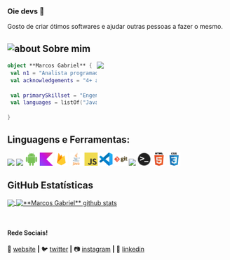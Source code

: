 ### Oie devs 👋

Gosto de criar ótimos softwares e ajudar outras pessoas a fazer o mesmo.

## <img width="45" alt="about" src="https://encrypted-tbn0.gstatic.com/images?q=tbn:ANd9GcTjVba6ga7rXEycupCCkQsmNeJfrBC_ZfEfUbS5E_lgjorO6YE8abAIsqZrruQD6k811gs&usqp=CAU"> Sobre mim

<img align="right" width="300" src="https://media3.giphy.com/media/13HgwGsXF0aiGY/giphy.gif" />

```kotlin
object **Marcos Gabriel** {
 val n1 = "Analista programador Java"- 
 val acknowledgements = "4+ anos de experiencia"
 
 val primarySkillset = "Engenheiro de software, Java FullStack Desktop, WEB e desenvolvedor android"
 val languages = listOf("Java", "angular", "spring boot", "JavaScript", "Android", "Docker") 

}
```

## **Linguagens e Ferramentas:**  
<code><img height="30" src="https://cdn2.dineroenimagen.com/media/dinero/images/blogs/javalogo.jpg"></code>
<code><img height="30" src="https://miro.medium.com/max/250/1*QerqJjInhrgbBkeQ2LSfvQ.png"></code>
<code><img height="30" src="https://raw.githubusercontent.com/github/explore/80688e429a7d4ef2fca1e82350fe8e3517d3494d/topics/android/android.png"></code>
<code><img height="30" src="https://raw.githubusercontent.com/github/explore/80688e429a7d4ef2fca1e82350fe8e3517d3494d/topics/kotlin/kotlin.png"></code>
<code><img height="30" src="https://raw.githubusercontent.com/github/explore/80688e429a7d4ef2fca1e82350fe8e3517d3494d/topics/firebase/firebase.png"></code>
<code><img height="30" src="https://raw.githubusercontent.com/github/explore/80688e429a7d4ef2fca1e82350fe8e3517d3494d/topics/java/java.png"></code>
<code><img height="30" src="https://raw.githubusercontent.com/github/explore/80688e429a7d4ef2fca1e82350fe8e3517d3494d/topics/javascript/javascript.png"></code>
<code><img height="30" src="https://raw.githubusercontent.com/github/explore/80688e429a7d4ef2fca1e82350fe8e3517d3494d/topics/visual-studio-code/visual-studio-code.png"></code>
<code><img height="30" src="https://raw.githubusercontent.com/github/explore/80688e429a7d4ef2fca1e82350fe8e3517d3494d/topics/git/git.png"></code>
<code><img height="30" src="https://pbs.twimg.com/profile_images/1235868806079057921/fTL08u_H_400x400.png"></code>
<code><img height="30" src="https://raw.githubusercontent.com/github/explore/80688e429a7d4ef2fca1e82350fe8e3517d3494d/topics/terminal/terminal.png"></code>
<code><img height="30" src="https://raw.githubusercontent.com/github/explore/80688e429a7d4ef2fca1e82350fe8e3517d3494d/topics/html/html.png"></code>
<code><img height="30" src="https://raw.githubusercontent.com/github/explore/80688e429a7d4ef2fca1e82350fe8e3517d3494d/topics/css/css.png"></code>


## **GitHub Estatísticas**

<a href="https://github.com/Gurupreet">
  <img align="center" src="https://github-readme-stats.vercel.app/api/top-langs/?username=MarcosGabrielL&theme=dracula&hide_langs_below=1" />
</a>

<a href="https://github.com/Gurupreet">
 <img align="center" src="https://github-readme-stats.vercel.app/api?username=MarcosGabrielL&show_icons=true&theme=dracula&line_height=27" alt="**Marcos Gabriel** github stats"/>
</a>

[website]: https:///
[twitter]: https://twitter.com/
[instagram]: https://www.instagram.com/marcosg._s/
[linkedin]: https://www.linkedin.com/in/marcos-gabriel-3b8426b7/
<br>

#### Rede Sociais!

🏡 [website][website] **|** 
🐦 [twitter][twitter] **|** 
📷 [instagram][instagram] **|** 
👔 [linkedin][linkedin]



